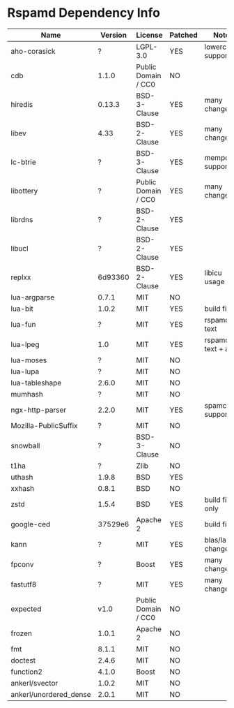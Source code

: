# Rspamd Dependency Info

| Name                   | Version | License             | Patched | Notes              |
|------------------------|---------|---------------------| ---     | ---                |
| aho-corasick           | ?       | LGPL-3.0            | YES     | lowercase support  |
| cdb                    | 1.1.0   | Public Domain / CC0 | NO      |                    |
| hiredis                | 0.13.3  | BSD-3-Clause        | YES     | many changes       |
| libev                  | 4.33    | BSD-2-Clause        | YES     | many changes       |
| lc-btrie               | ?       | BSD-3-Clause        | YES     | mempool support    |
| libottery              | ?       | Public Domain / CC0 | YES     | many changes       |
| librdns                | ?       | BSD-2-Clause        | YES     |                    |
| libucl                 | ?       | BSD-2-Clause        | YES     |                    |
| replxx                 | 6d93360 | BSD-2-Clause        | YES     | libicu usage       |
| lua-argparse           | 0.7.1   | MIT                 | NO      |                    |
| lua-bit                | 1.0.2   | MIT                 | YES     | build fixes        |
| lua-fun                | ?       | MIT                 | YES     | rspamd text        |
| lua-lpeg               | 1.0     | MIT                 | YES     | rspamd text + alloc|
| lua-moses              | ?       | MIT                 | NO      |                    |
| lua-lupa               | ?       | MIT                 | NO      |                    |
| lua-tableshape         | 2.6.0   | MIT                 | NO      |                    |
| mumhash                | ?       | MIT                 | NO      |                    |
| ngx-http-parser        | 2.2.0   | MIT                 | YES     | spamc support      |
| Mozilla-PublicSuffix   | ?       | MIT                 | NO      |                    |
| snowball               | ?       | BSD-3-Clause        | NO      |                    |
| t1ha                   | ?       | Zlib                | NO      |                    |
| uthash                 | 1.9.8   | BSD                 | YES     |                    |
| xxhash                 | 0.8.1   | BSD                 | NO      |                    |
| zstd                   | 1.5.4   | BSD                 | YES     | build fixes only   |
| google-ced             | 37529e6 | Apache 2            | YES     | build fixes        |
| kann                   | ?       | MIT                 | YES     | blas/lapack changes|
| fpconv                 | ?       | Boost               | YES     | many changes       |
| fastutf8               | ?       | MIT                 | YES     | many changes       |
| expected               | v1.0    | Public Domain / CC0 | NO      |                    |
| frozen                 | 1.0.1   | Apache 2            | NO      |                    |
| fmt                    | 8.1.1   | MIT                 | NO      |                    |
| doctest                | 2.4.6   | MIT                 | NO      |                    |
| function2              | 4.1.0   | Boost               | NO      |                    |
| ankerl/svector         | 1.0.2   | MIT                 | NO      |                    |
| ankerl/unordered_dense | 2.0.1   | MIT                 | NO      |                    |
